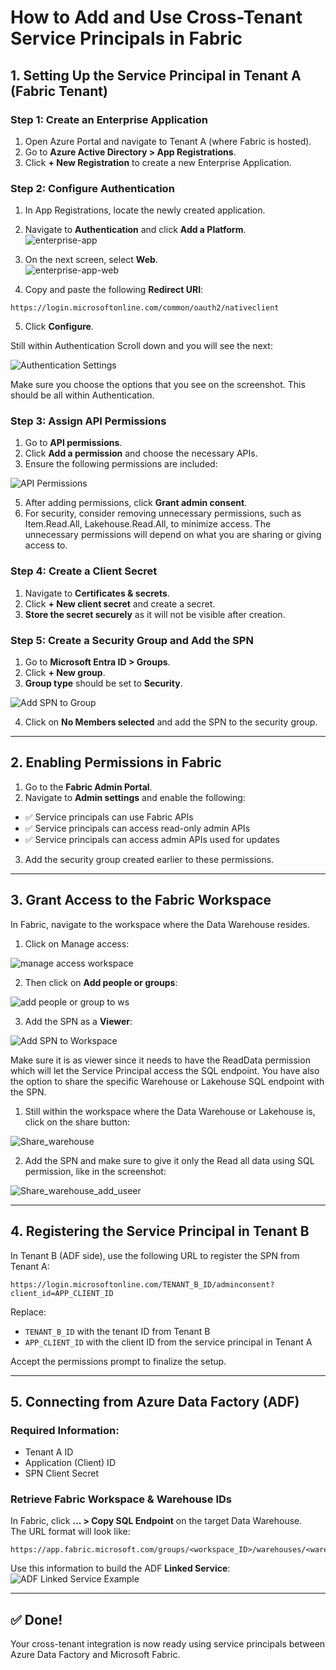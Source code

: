 # How to Add and Use Cross-Tenant Service Principals in Fabric

## 1. Setting Up the Service Principal in Tenant A (Fabric Tenant)

### Step 1: Create an Enterprise Application
1.  Open Azure Portal and navigate to Tenant A (where Fabric is hosted).  
2.  Go to **Azure Active Directory > App Registrations**.  
3.  Click **+ New Registration** to create a new Enterprise Application.

### Step 2: Configure Authentication
1.  In App Registrations, locate the newly created application.  
2.  Navigate to **Authentication** and click **Add a Platform**.  
![enterprise-app](images/enterprise-app-platform-config.png)

3.  On the next screen, select **Web**.  
![enterprise-app-web](images/enterprise-app-platform-web.png)


4.  Copy and paste the following **Redirect URI**:

```
https://login.microsoftonline.com/common/oauth2/nativeclient
```


5.  Click **Configure**.  

Still within Authentication Scroll down and you will see the next:

![Authentication Settings](images/enterprise-app-platform-authentication.png)

Make sure you choose the options that you see on the screenshot. This should be all within Authentication.

### Step 3: Assign API Permissions

1.  Go to **API permissions**.
2.  Click **Add a permission** and choose the necessary APIs.
3.  Ensure the following permissions are included:

![API Permissions](images/api-permissions.png)

5.  After adding permissions, click **Grant admin consent**.
6.  For security, consider removing unnecessary permissions, such as Item.Read.All, Lakehouse.Read.All, to minimize access. The unnecessary permissions will depend on what you are sharing or giving access to.

### Step 4: Create a Client Secret
1.	Navigate to **Certificates & secrets**.
2.	Click **+ New client secret** and create a secret.
3.	**Store the secret securely** as it will not be visible after creation.


### Step 5: Create a Security Group and Add the SPN
1.	Go to **Microsoft Entra ID > Groups**.
2.	Click **+ New group**.
3.	**Group type** should be set to **Security**.
  
![Add SPN to Group](images/security-group.png)

4.	Click on **No Members selected** and add the SPN to the security group.
---

## 2. Enabling Permissions in Fabric

1.  Go to the **Fabric Admin Portal**.  
2.  Navigate to **Admin settings** and enable the following:

- ✅ Service principals can use Fabric APIs  
- ✅ Service principals can access read-only admin APIs  
- ✅ Service principals can access admin APIs used for updates  

3.  Add the security group created earlier to these permissions.  


---

## 3. Grant Access to the Fabric Workspace

In Fabric, navigate to the workspace where the Data Warehouse resides.  
1.  Click on Manage access:

![manage access workspace](images/workspace_settings.png)


2.  Then click on **Add people or groups**:

![add people or group to ws](images/add_to_workspace.png)

3.  Add the SPN as a **Viewer**:

![Add SPN to Workspace](images/add_user_workspace.png)

Make sure it is as viewer since it needs to have the ReadData permission which will let the Service Principal access the SQL endpoint.
You have also the option to share the specific Warehouse or Lakehouse SQL endpoint with the SPN.
1.  Still within the workspace where the Data Warehouse or Lakehouse is, click on the share button:

![Share_warehouse](images/share_button_fabric.png)

2.  Add the SPN and make sure to give it only the Read all data using SQL permission, like in the screenshot:

![Share_warehouse_add_useer](images/grant_access_people.png)

---

## 4. Registering the Service Principal in Tenant B

In Tenant B (ADF side), use the following URL to register the SPN from Tenant A:

```
https://login.microsoftonline.com/TENANT_B_ID/adminconsent?client_id=APP_CLIENT_ID
```

Replace:
- `TENANT_B_ID` with the tenant ID from Tenant B
- `APP_CLIENT_ID` with the client ID from the service principal in Tenant A

Accept the permissions prompt to finalize the setup.

---

## 5. Connecting from Azure Data Factory (ADF)

### Required Information:
- Tenant A ID
- Application (Client) ID
- SPN Client Secret

### Retrieve Fabric Workspace & Warehouse IDs

In Fabric, click **... > Copy SQL Endpoint** on the target Data Warehouse.  
The URL format will look like:

```
https://app.fabric.microsoft.com/groups/<workspace_ID>/warehouses/<warehouse_ID>
```

Use this information to build the ADF **Linked Service**:  
![ADF Linked Service Example](images/adf-linked-service.png)

---

## ✅ Done!
Your cross-tenant integration is now ready using service principals between Azure Data Factory and Microsoft Fabric.
